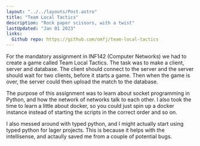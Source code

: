 ```yaml
---
layout: "../../layouts/Post.astro"
title: "Team Local Tactics"
description: "Rock paper scissors, with a twist"
lastUpdated: "Jan 01 2023"
links:
  Github repo: https://github.com/omfj/team-local-tactics
---
```


For the mandatory assignment in INF142 (Computer Networks) we had to create a game called Team Local Tactics. The task was to make a client, server and database. The client should connect to the server and the server should wait for two clients, before it starts a game. Then when the game is over, the server could then upload the match to the database.

The purpose of this assignment was to learn about socket programming in Python, and how the network of networks talk to each other. I also took the time to learn a little about docker, so you could just spin up a docker instance instead of starting the scripts in the correct order and so on.

I also messed around with typed python, and I might actually start using typed python for lager projects. This is because it helps with the intellisense, and actaully saved me from a couple of potential bugs.
